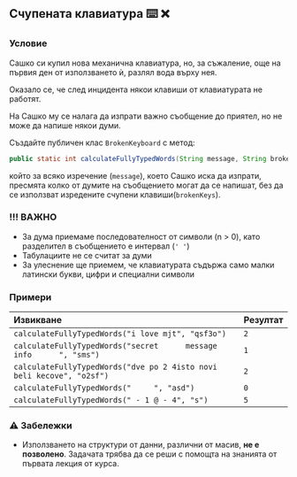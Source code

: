 ## Счупената клавиатура ⌨️ ❌

### Условие

Сашко си купил нова механична клавиатура, но, за съжаление, още на първия ден от използването ѝ, разлял вода върху нея.

Оказало се, че след инцидента някои клавиши от клавиатурата не работят.

На Сашко му се налага да изпрати важно съобщение до приятел, но не може да напише някои думи.

Създайте публичен клас `BrokenKeyboard` с метод:

```java
public static int calculateFullyTypedWords(String message, String brokenKeys);
```

който за всяко изречение (`message`), което Сашко иска да изпрати, пресмята колко от думите на съобщението могат да се напишат, без да се използват изредените счупени клавиши(`brokenKeys`).

### !!! ВАЖНО

- За дума приемаме последователност от символи (n > 0), като разделител в съобщението е интервал (`' '`)
- Табулациите не се считат за думи
- За улеснение ще приемем, че клавиатурата съдържа само малки латински букви, цифри и специални символи

### Примери

| Извикване                                                             | Резултат |
| :-------------------------------------------------------------------- | :------- |
| `calculateFullyTypedWords("i love mjt", "qsf3o")`                     | `2`      |
| `calculateFullyTypedWords("secret      message info      ", "sms")`   | `1`      |
| `calculateFullyTypedWords("dve po 2 4isto novi beli kecove", "o2sf")` | `2`      |
| `calculateFullyTypedWords("     ", "asd")`                            | `0`      |
| `calculateFullyTypedWords(" - 1 @ - 4", "s")`                         | `5`      |

### :warning: Забележки

- Използването на структури от данни, различни от масив, **не е позволено**. Задачата трябва да се реши с помощта на знанията от първата лекция от курса.
